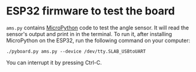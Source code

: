# ESP32 firmware to test the board

`ams.py` contains [MicroPython](https://docs.micropython.org/en/latest/esp32/quickref.html) code to test the angle sensor.
It will read the sensor's output and print in in the terminal.
To run it, after installing MicroPython on the ESP32, run the following command on your computer:

```shell
./pyboard.py ams.py --device /dev/tty.SLAB_USBtoUART
```

You can interrupt it by pressing Ctrl-C.
